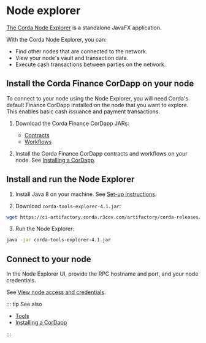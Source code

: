 # Node explorer

[The Corda Node Explorer](https://docs.corda.net/node-explorer.html) is a standalone JavaFX application.

With the Corda Node Explorer, you can:

* Find other nodes that are connected to the network.
* View your node's vault and transaction data.
* Execute cash transactions between parties on the network.

## Install the Corda Finance CorDapp on your node

To connect to your node using the Node Explorer, you will need Corda's default Finance CorDapp installed on the node that you want to explore. This enables basic cash issuance and payment transactions.

1. Download the Corda Finance CorDapp JARs:
    * [Contracts](https://ci-artifactory.corda.r3cev.com/artifactory/corda-releases/net/corda/corda-finance-contracts/4.1/corda-finance-contracts-4.1.jar)
    * [Workflows](https://ci-artifactory.corda.r3cev.com/artifactory/corda-releases/net/corda/corda-finance-workflows/4.1/corda-finance-workflows-4.1.jar)

2. Install the Corda Finance CorDapp contracts and workflows on your node. See [Installing a CorDapp](/operations/corda/installing-a-cordapp).

## Install and run the Node Explorer

1. Install Java 8 on your machine. See [Set-up instructions](https://docs.corda.net/getting-set-up.html#set-up-instructions).

2. Download `corda-tools-explorer-4.1.jar`:

``` sh
wget https://ci-artifactory.corda.r3cev.com/artifactory/corda-releases/net/corda/corda-tools-explorer/4.1/corda-tools-explorer-4.1.jar
```

3. Run the Node Explorer:

``` sh
java -jar corda-tools-explorer-4.1.jar
```

## Connect to your node

In the Node Explorer UI, provide the RPC hostname and port, and your node credentials.

See [View node access and credentials](/platform/view-node-access-and-credentials).

::: tip See also

* [Tools](/operations/corda/tools)
* [Installing a CorDapp](/operations/corda/installing-a-cordapp)

:::
